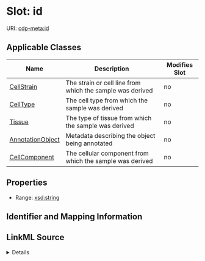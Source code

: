 

# Slot: id

URI: [cdp-meta:id](metadataid)



<!-- no inheritance hierarchy -->





## Applicable Classes

| Name | Description | Modifies Slot |
| --- | --- | --- |
| [CellStrain](CellStrain.md) | The strain or cell line from which the sample was derived |  no  |
| [CellType](CellType.md) | The cell type from which the sample was derived |  no  |
| [Tissue](Tissue.md) | The type of tissue from which the sample was derived |  no  |
| [AnnotationObject](AnnotationObject.md) | Metadata describing the object being annotated |  no  |
| [CellComponent](CellComponent.md) | The cellular component from which the sample was derived |  no  |







## Properties

* Range: [xsd:string](http://www.w3.org/2001/XMLSchema#string)





## Identifier and Mapping Information








## LinkML Source

<details>
```yaml
name: id
alias: id
domain_of:
- Tissue
- CellType
- CellStrain
- CellComponent
- AnnotationObject
range: string

```
</details>